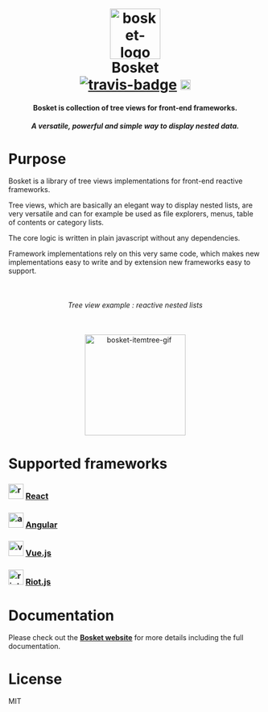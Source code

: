 <h1 align="center">
	<a href="https://elbywan.github.io/bosket/">
		<img alt="bosket-logo" src="https://elbywan.github.io/bosket/assets/bosket-logo.png" width="100px"/>
	</a>
	<br>
    Bosket<br>
	<a href="https://travis-ci.org/elbywan/bosket"><img alt="travis-badge" src="https://travis-ci.org/elbywan/bosket.svg?branch=master"></a>
	<a href="https://www.npmjs.com/package/bosket"><img alt="npm-badge" src="https://badge.fury.io/js/bosket.svg" height="20"></a>
</h1>
<h4 align="center">
	Bosket is collection of tree views for front-end frameworks.
</h4>
<h5 align="center">
	A versatile, powerful and simple way to display nested data.
</h5>

# Purpose

Bosket is a library of tree views implementations for front-end reactive frameworks.

Tree views, which are basically an elegant way to display nested lists, are very versatile and can for example be used as file explorers, menus, table of contents or category lists.

The core logic is written in plain javascript without any dependencies.

Framework implementations rely on this very same code, which makes new implementations easy to write and by extension new frameworks easy to support.

<br>
<div align="center">
	<h6><i>Tree view example : reactive nested lists</i></h6><br>
    <a href="https://elbywan.github.io/bosket/">
        <img alt="bosket-itemtree-gif" src="https://elbywan.github.io/bosket/assets/bosket-itemtree.gif" width="200px"/>
    </a>
</div>

# Supported frameworks

### <a href="https://facebook.github.io/react/"><img src="https://elbywan.github.io/bosket/assets/react-logo-fat.svg" alt="react-logo" width="30px"></a> [React](https://elbywan.github.io/bosket/react)

### <a href="https://angular.io/"><img src="https://elbywan.github.io/bosket/assets/angular.svg" alt="angular-logo" width="30px"></a> [Angular](https://elbywan.github.io/bosket/angular)

### <a href="https://vuejs.org/"><img src="https://elbywan.github.io/bosket/assets/vue.svg" alt="vue-logo" width="30px"></a> [Vue.js](https://elbywan.github.io/bosket/vue)

### <a href="http://riotjs.com/"><img src="https://elbywan.github.io/bosket/assets/riot-logo.svg" alt="riot-logo" width="30px"></a> [Riot.js](https://elbywan.github.io/bosket/riot)

# Documentation

Please check out the **[Bosket website](https://elbywan.github.io/bosket/)** for more details including the full documentation.

# License

MIT
